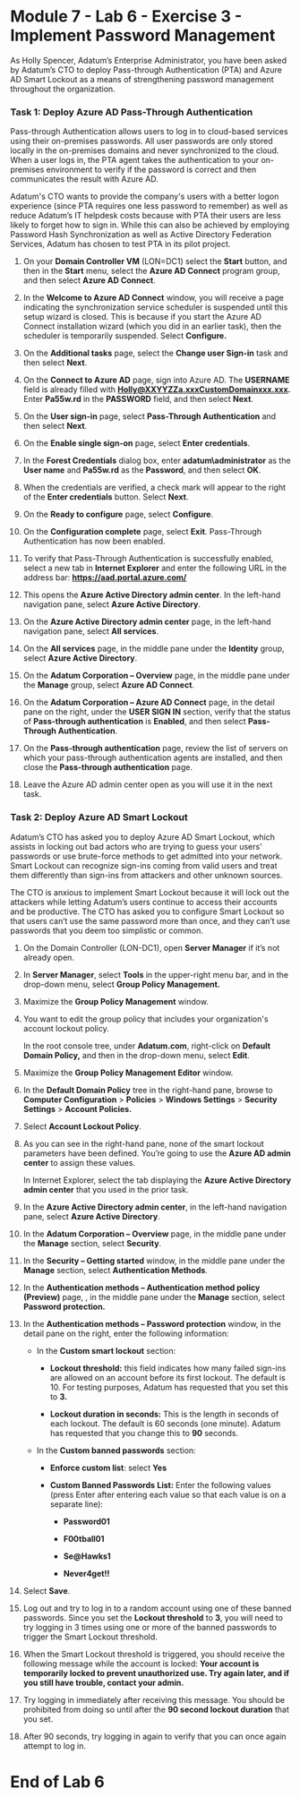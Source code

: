 # Module 7 - Lab 6 - Exercise 3 - Implement Password Management 

As Holly Spencer, Adatum’s Enterprise Administrator, you have been asked by Adatum’s CTO to deploy Pass-through Authentication (PTA) and Azure AD Smart Lockout as a means of strengthening password management throughout the organization. 

### Task 1: Deploy Azure AD Pass-Through Authentication 

Pass-through Authentication allows users to log in to cloud-based services using their on-premises passwords. All user passwords are only stored locally in the on-premises domains and never synchronized to the cloud. When a user logs in, the PTA agent takes the authentication to your on-premises environment to verify if the password is correct and then communicates the result with Azure AD.   

‎Adatum's CTO wants to provide the company's users with a better logon experience (since PTA requires one less password to remember) as well as reduce Adatum’s IT helpdesk costs because with PTA their users are less likely to forget how to sign in. While this can also be achieved by employing Password Hash Synchronization as well as Active Directory Federation Services, Adatum has chosen to test PTA in its pilot project.

1. On your **Domain Controller VM** (LON=DC1) select the **Start** button, and then in the **Start** menu, select the **Azure AD Connect** program group, and then select **Azure AD Connect**.

2. In the **Welcome to Azure AD Connect** window, you will receive a page indicating the synchronization service scheduler is suspended until this setup wizard is closed. This is because if you start the Azure AD Connect installation wizard (which you did in an earlier task), then the scheduler is temporarily suspended. Select **Configure.**

3. On the **Additional tasks** page, select the **Change user Sign-in** task and then select **Next**. 

4. On the **Connect to Azure AD** page, sign into Azure AD. The **USERNAME** field is already filled with **Holly@XXYYZZa.xxxCustomDomainxxx.xxx.** Enter **Pa55w.rd** in the **PASSWORD** field, and then select **Next**.

5. On the **User sign-in** page, select **Pass-Through Authentication** and then select **Next**. 

6. On the **Enable single sign-on** page, select **Enter credentials**. 

7. In the **Forest Credentials** dialog box, enter **adatum\administrator** as the **User name** and **Pa55w.rd** as the **Password**, and then select **OK**. 

8. When the credentials are verified, a check mark will appear to the right of the **Enter credentials** button. Select **Next**. 

9. On the **Ready to configure** page, select **Configure**. 

10. On the **Configuration complete** page, select **Exit**. Pass-Through Authentication has now been enabled.  

11. To verify that Pass-Through Authentication is successfully enabled, select a new tab in **Internet Explorer** and enter the following URL in the address bar: **https://aad.portal.azure.com/**

12. This opens the **Azure Active Directory admin center**. In the left-hand navigation pane, select **Azure Active Directory**. 

13. On the **Azure Active Directory admin center** page, in the left-hand navigation pane, select **All services**.

14. On the **All services** page, in the middle pane under the **Identity** group, select **Azure Active Directory**. 

15. On the **Adatum Corporation – Overview** page, in the middle pane under the **Manage** group, select **Azure AD Connect**.

16. On the **Adatum Corporation – Azure AD Connect** page, in the detail pane on the right, under the **USER SIGN IN** section, verify that the status of **Pass-through authentication** is **Enabled**, and then select **Pass-Through Authentication**. 

17. On the **Pass-through authentication** page, review the list of servers on which your pass-through authentication agents are installed, and then close the **Pass-through authentication** page. 

18. Leave the Azure AD admin center open as you will use it in the next task.
   

### Task 2: Deploy Azure AD Smart Lockout

Adatum’s CTO has asked you to deploy Azure AD Smart Lockout, which assists in locking out bad actors who are trying to guess your users’ passwords or use brute-force methods to get admitted into your network. Smart Lockout can recognize sign-ins coming from valid users and treat them differently than sign-ins from attackers and other unknown sources. 

The CTO is anxious to implement Smart Lockout because it will lock out the attackers while letting Adatum’s users continue to access their accounts and be productive. The CTO has asked you to configure Smart Lockout so that users can’t use the same password more than once, and they can’t use passwords that you deem too simplistic or common. 

1. On the Domain Controller (LON-DC1), open **Server Manager** if it’s not already open.

2. In **Server Manager**, select **Tools** in the upper-right menu bar, and in the drop-down menu, select **Group Policy Management.**

3. Maximize the **Group Policy Management** window.

4. You want to edit the group policy that includes your organization's account lockout policy.   <br/>

	‎In the root console tree, under **Adatum.com**, right-click on **Default Domain Policy,** and then in the drop-down menu, select **Edit**.

5. Maximize the **Group Policy Management Editor** window.

6. In the **Default Domain Policy** tree in the right-hand pane, browse to **Computer Configuration** > **Policies** > **Windows Settings** > **Security Settings** > **Account Policies.**

7. Select **Account Lockout Policy**.

8. As you can see in the right-hand pane, none of the smart lockout parameters have been defined. You’re going to use the **Azure AD admin center** to assign these values.   <br/>

	‎In Internet Explorer, select the tab displaying the **Azure Active Directory admin center** that you used in the prior task. 

9. In the **Azure Active Directory admin center**, in the left-hand navigation pane, select **Azure Active Directory**.

10. In the **Adatum Corporation – Overview** page, in the middle pane under the **Manage** section, select **Security**.

11. In the **Security – Getting started** window, in the middle pane under the **Manage** section, select **Authentication Methods**.

12. In the **Authentication methods – Authentication method policy (Preview)** page, , in the middle pane under the **Manage** section, select **Password protection.**

13. In the **Authentication methods – Password protection** window, in the detail pane on the right, enter the following information:

	- In the **Custom smart lockout** section:

		- **Lockout threshold:** this field indicates how many failed sign-ins are allowed on an account before its first lockout. The default is 10. For testing purposes, Adatum has requested that you set this to **3.**

		- **Lockout duration in seconds:** This is the length in seconds of each lockout. The default is 60 seconds (one minute). Adatum has requested that you change this to **90** seconds.

	- In the **Custom banned passwords** section:

		- **Enforce custom list**: select **Yes**

		- **Custom Banned Passwords** **List:** Enter the following values (press Enter after entering each value so that each value is on a separate line):

			- **Password01**

			- **F00tball01**

			- **Se@Hawks1**

			- **Never4get!!**

14. Select **Save**.

15. Log out and try to log in to a random account using one of these banned passwords. Since you set the **Lockout threshold** to **3**, you will need to try logging in 3 times using one or more of the banned passwords to trigger the Smart Lockout threshold. 

16. When the Smart Lockout threshold is triggered, you should receive the following message while the account is locked: **Your account is temporarily locked to prevent unauthorized use. Try again later, and if you still have trouble, contact your admin.**

17. Try logging in immediately after receiving this message. You should be prohibited from doing so until after the **90 second lockout duration** that you set. 

18. After 90 seconds, try logging in again to verify that you can once again attempt to log in. 
 

# End of Lab 6


